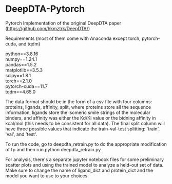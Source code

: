# DeepDTA-Pytorch
Pytorch Implementation of the original DeepDTA paper (https://github.com/hkmztrk/DeepDTA/)

Requirements (most of them come with Anaconda except torch, pytorch-cuda, and tqdm)

python==3.8.16  
numpy==1.24.1  
pandas==1.5.2  
matplotlib==3.5.3  
scipy==1.8.1  
torch==2.1.0  
pytorch-cuda==11.7  
tqdm==4.65.0  



The data format should be in the form of a csv file with four columns: proteins, ligands, affinity, split, where proteins store all the sequence information, ligands store the isomeric smile strings of the molecular binders, and affinity was either the Kd/Ki value or the bidning affinity in kcal/mol (this needs to be consistent for all data). The final split column will have three possible values that indicate the train-val-test splitting: 'train', 'val', and 'test'.

To run the code, go to deepdta_retrain.py to do the appropriate modification of fp and then run python deepdta_retrain.py

For analysis, there's a separate jupyter notebook files for some preliminary scatter plots and using the trained model to analyze a held-out set of data. Make sure to change the name of ligand_dict and protein_dict and the model you want to use to your choices.
